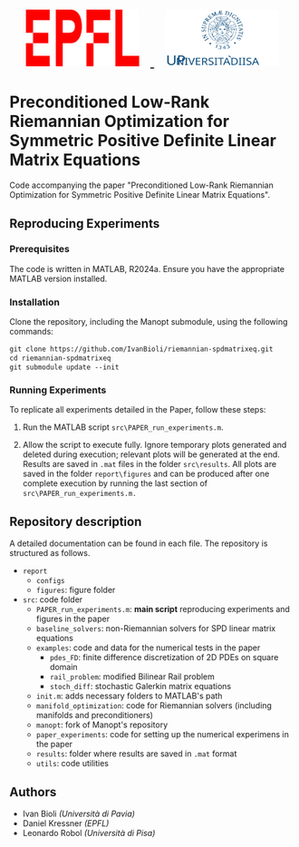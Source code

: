 <h1 align="center">
  <a href="https://github.com/IvanBioli/bioli_masters_thesis">
    <img src="report/configs/EPFL_Logo_184X53.svg" alt="EPFL Logo" width="200" height="100" hspace="20">
    <img src="report/configs/Logo_UNIPI.svg" alt="UniPi Logo" width="200" height="100" hspace="20">
  </a>
</h1>


# Preconditioned Low-Rank Riemannian Optimization for Symmetric Positive Definite Linear Matrix Equations
Code accompanying the paper "Preconditioned Low-Rank Riemannian Optimization for Symmetric Positive Definite Linear Matrix Equations".

## Reproducing Experiments

### Prerequisites

The code is written in MATLAB, R2024a. Ensure you have the appropriate MATLAB version installed.

### Installation

Clone the repository, including the Manopt submodule, using the following commands:
```
git clone https://github.com/IvanBioli/riemannian-spdmatrixeq.git
cd riemannian-spdmatrixeq
git submodule update --init 
```

### Running Experiments

To replicate all experiments detailed in the Paper, follow these steps:

1. Run the MATLAB script `src\PAPER_run_experiments.m`.

2. Allow the script to execute fully. Ignore temporary plots generated and deleted during execution; relevant plots will be generated at the end. Results are saved in `.mat` files in the folder `src\results`. All plots are saved in the folder `report\figures` and can be produced after one complete execution by running the last section of `src\PAPER_run_experiments.m.`

## Repository description
A detailed documentation can be found in each file. The repository is structured as follows.

- `report`
  - `configs` 
  - `figures`: figure folder
- `src`: code folder
  - `PAPER_run_experiments.m`: **main script** reproducing experiments and figures in the paper
  - `baseline_solvers`: non-Riemannian solvers for SPD linear matrix equations
  - `examples`: code and data for the numerical tests in the paper
    - `pdes_FD`: finite difference discretization of 2D PDEs on square domain
    - `rail_problem`: modified Bilinear Rail problem
    - `stoch_diff`: stochastic Galerkin matrix equations
  - `init.m`: adds necessary folders to MATLAB's path
  - `manifold_optimization`: code for Riemannian solvers (including manifolds and preconditioners)
  - `manopt`: fork of Manopt's repository
  - `paper_experiments`: code for setting up the numerical experimens in the paper
  - `results`: folder where results are saved in `.mat` format
  - `utils`: code utilities

## Authors
- Ivan Bioli *(Università di Pavia)*
- Daniel Kressner *(EPFL)*
- Leonardo Robol *(Università di Pisa)*
